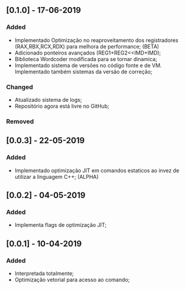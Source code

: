 ## [0.1.0] - 17-06-2019
### Added
 - Implementado Optimização no reaproveitamento dos registradores (RAX,RBX,RCX,RDX) para melhora de performance; (BETA)
 - Adicionado ponteiros avançados (REG1+REG2<<IMD+IMD);
 - Biblioteca Wordcoder modificada para se tornar dinamica;
 - Implementado sistema de versões no código fonte e de VM. Implementado também sistemas da versão de correção;
### Changed
 - Atualizado sistema de logs;
 - Repositório agora está livre no GitHub;
### Removed
 
## [0.0.3] - 22-05-2019
### Added
 - Implementado optimização JIT em comandos estaticos ao invez de utilizar a linguagem C++; (ALPHA)


## [0.0.2] - 04-05-2019
### Added
 - Implementa flags de optimização JIT; 


## [0.0.1] - 10-04-2019
### Added
 - Interpretada totalmente;
 - Optimização vetorial para acesso ao comando;
 
